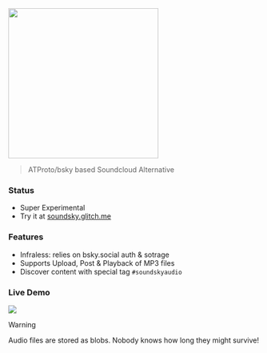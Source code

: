 <img src="https://github.com/user-attachments/assets/3cc1d361-7fdb-43c9-a90e-b4e81f93d754" width=300 >

> ATProto/bsky based Soundcloud Alternative
### Status
- Super Experimental
- Try it at [soundsky.glitch.me](https://soundsky.glitch.me)

### Features
- Infraless: relies on bsky.social auth & sotrage
- Supports Upload, Post & Playback of MP3 files
- Discover content with special tag `#soundskyaudio`

### Live Demo
<a href="https://soundsky.glitch.me">
<img src="https://github.com/user-attachments/assets/ddf26b8a-0371-4aca-b532-2141d92063ed">
</a>


> [!WARNING]
> Audio files are stored as blobs. Nobody knows how long they might survive!
